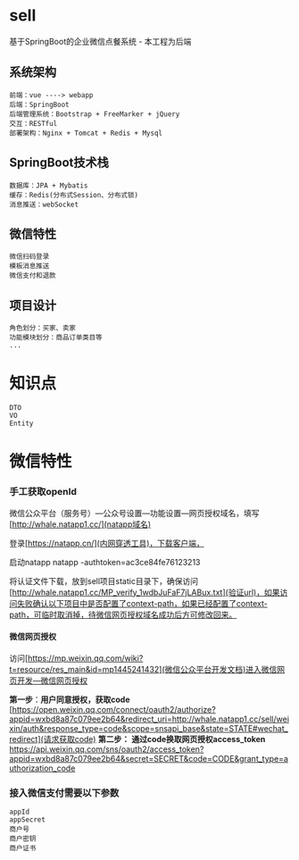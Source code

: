 # sell
基于SpringBoot的企业微信点餐系统 - 本工程为后端


## 系统架构
```
前端：vue ----> webapp
后端：SpringBoot
后端管理系统：Bootstrap + FreeMarker + jQuery
交互：RESTful
部署架构：Nginx + Tomcat + Redis + Mysql
```
## SpringBoot技术栈
```
数据库：JPA + Mybatis
缓存：Redis(分布式Session、分布式锁)
消息推送：webSocket
```

## 微信特性
```
微信扫码登录
模板消息推送
微信支付和退款
```

## 项目设计

```
角色划分：买家、卖家
功能模块划分：商品订单类目等
...
```


# 知识点

```
DTO
VO
Entity
```

# 微信特性

### 手工获取openId

微信公众平台（服务号）—公众号设置—功能设置—网页授权域名，填写[http://whale.natapp1.cc/](natapp域名)

登录[https://natapp.cn/](内网穿透工具)，下载客户端，

启动natapp natapp -authtoken=ac3ce84fe76123213

将认证文件下载，放到sell项目static目录下，确保访问[http://whale.natapp1.cc/MP_verify_1wdbJuFaF7jLABux.txt](验证url)，如果访问失败确认以下项目中是否配置了context-path，如果已经配置了context-path，可临时取消掉，待微信网页授权域名成功后方可修改回来。

#### 微信网页授权

访问[https://mp.weixin.qq.com/wiki?t=resource/res_main&id=mp1445241432](微信公众平台开发文档)进入微信网页开发—微信网页授权

**第一步**：**用户同意授权，获取code**
[https://open.weixin.qq.com/connect/oauth2/authorize?appid=wxbd8a87c079ee2b64&redirect_uri=http://whale.natapp1.cc/sell/weixin/auth&response_type=code&scope=snsapi_base&state=STATE#wechat_redirect](请求获取code)
**第二步：** **通过code换取网页授权access_token**
https://api.weixin.qq.com/sns/oauth2/access_token?appid=wxbd8a87c079ee2b64&secret=SECRET&code=CODE&grant_type=authorization_code

### 接入微信支付需要以下参数

```
appId
appSecret
商户号
商户密钥
商户证书
```




